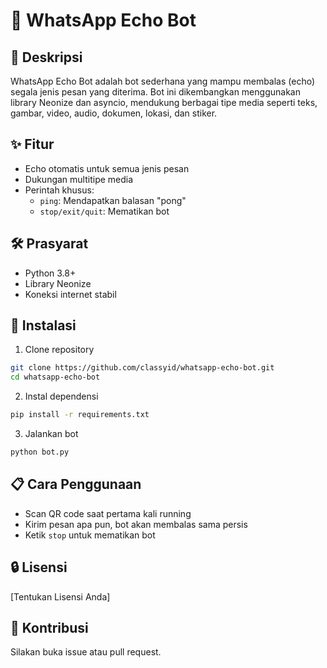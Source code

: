 # 🤖 WhatsApp Echo Bot

## 📜 Deskripsi
WhatsApp Echo Bot adalah bot sederhana yang mampu membalas (echo) segala jenis pesan yang diterima. Bot ini dikembangkan menggunakan library Neonize dan asyncio, mendukung berbagai tipe media seperti teks, gambar, video, audio, dokumen, lokasi, dan stiker.

## ✨ Fitur
- Echo otomatis untuk semua jenis pesan
- Dukungan multitipe media
- Perintah khusus: 
  - `ping`: Mendapatkan balasan "pong"
  - `stop/exit/quit`: Mematikan bot

## 🛠 Prasyarat
- Python 3.8+
- Library Neonize
- Koneksi internet stabil

## 🚀 Instalasi
1. Clone repository
```bash
git clone https://github.com/classyid/whatsapp-echo-bot.git
cd whatsapp-echo-bot
```

2. Instal dependensi
```bash
pip install -r requirements.txt
```

3. Jalankan bot
```bash
python bot.py
```

## 📋 Cara Penggunaan
- Scan QR code saat pertama kali running
- Kirim pesan apa pun, bot akan membalas sama persis
- Ketik `stop` untuk mematikan bot

## 🔒 Lisensi
[Tentukan Lisensi Anda]

## 🤝 Kontribusi
Silakan buka issue atau pull request.
